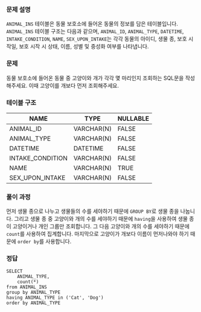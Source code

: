 <h3 id="문제-설명">문제 설명</h3>
<p><code>ANIMAL_INS</code> 테이블은 동물 보호소에 들어온 동물의 정보를 담은 테이블입니다. <code>ANIMAL_INS</code> 테이블 구조는 다음과 같으며, <code>ANIMAL_ID</code>, <code>ANIMAL_TYPE</code>, <code>DATETIME</code>, <code>INTAKE_CONDITION</code>, <code>NAME</code>, <code>SEX_UPON_INTAKE</code>는 각각 동물의 아이디, 생물 종, 보호 시작일, 보호 시작 시 상태, 이름, 성별 및 중성화 여부를 나타냅니다.</p>
<h3 id="문제">문제</h3>
<p>동물 보호소에 들어온 동물 중 고양이와 개가 각각 몇 마리인지 조회하는 SQL문을 작성해주세요. 이때 고양이를 개보다 먼저 조회해주세요.</p>
<h3 id="테이블-구조">테이블 구조</h3>
<table>
<thead>
<tr>
<th>NAME</th>
<th>TYPE</th>
<th>NULLABLE</th>
</tr>
</thead>
<tbody><tr>
<td>ANIMAL_ID</td>
<td>VARCHAR(N)</td>
<td>FALSE</td>
</tr>
<tr>
<td>ANIMAL_TYPE</td>
<td>VARCHAR(N)</td>
<td>FALSE</td>
</tr>
<tr>
<td>DATETIME</td>
<td>DATETIME</td>
<td>FALSE</td>
</tr>
<tr>
<td>INTAKE_CONDITION</td>
<td>VARCHAR(N)</td>
<td>FALSE</td>
</tr>
<tr>
<td>NAME</td>
<td>VARCHAR(N)</td>
<td>TRUE</td>
</tr>
<tr>
<td>SEX_UPON_INTAKE</td>
<td>VARCHAR(N)</td>
<td>FALSE</td>
</tr>
</tbody></table>
<h3 id="풀이-과정">풀이 과정</h3>
<p>먼저 생물 종으로 나누고 생물들의 수를 세야하기 때문에 <code>GROUP BY</code>로 생물 종을 나눕니다. 그리고 생물 종 중 고양이와 개의 수를 세야하기 때문에 <code>having</code>을 사용하여 생물 종이 고양이거나 개인 그룹만 조회합니다. 그 다음 고양이와 개의 수를 세야하기 때문에 <code>count</code>를 사용하여 집계합니다. 마지막으로 고양이가 개보다 이름이 먼저나와야 하기 때문에 <code>order by</code>를 사용합니다.</p>
<h3 id="정답">정답</h3>
<pre><code class="language-sql">SELECT
    ANIMAL_TYPE,
    count(*)
from ANIMAL_INS
group by ANIMAL_TYPE
having ANIMAL_TYPE in ('Cat', 'Dog')
order by ANIMAL_TYPE</code></pre>